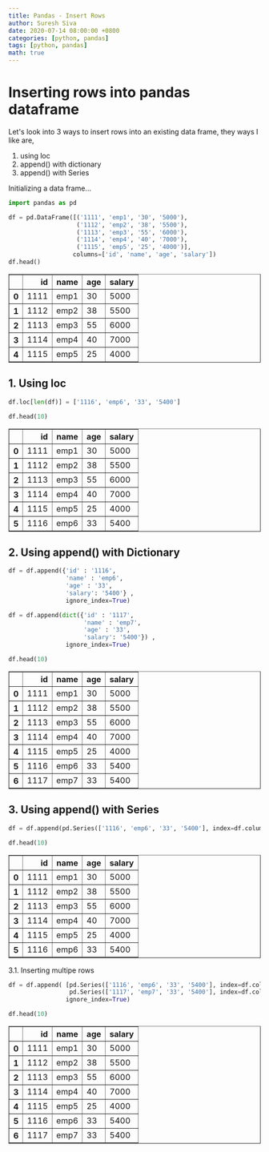 ```yaml
---
title: Pandas - Insert Rows
author: Suresh Siva
date: 2020-07-14 08:00:00 +0800
categories: [python, pandas]
tags: [python, pandas]
math: true
---
```


# Inserting rows into pandas dataframe

Let's look into 3 ways to insert rows into an existing data frame, they ways I like are,
1. using loc
2. append() with dictionary
3. append() with Series

Initializing a data frame...


```python
import pandas as pd

df = pd.DataFrame([('1111', 'emp1', '30', '5000'), 
                   ('1112', 'emp2', '38', '5500'), 
                   ('1113', 'emp3', '55', '6000'),
                   ('1114', 'emp4', '40', '7000'),
                   ('1115', 'emp5', '25', '4000')],
                  columns=['id', 'name', 'age', 'salary'])
df.head()
```




<div>
<style scoped>
    .dataframe tbody tr th:only-of-type {
        vertical-align: middle;
    }

    .dataframe tbody tr th {
        vertical-align: top;
    }

    .dataframe thead th {
        text-align: right;
    }
</style>
<table border="1" class="dataframe">
  <thead>
    <tr style="text-align: right;">
      <th></th>
      <th>id</th>
      <th>name</th>
      <th>age</th>
      <th>salary</th>
    </tr>
  </thead>
  <tbody>
    <tr>
      <th>0</th>
      <td>1111</td>
      <td>emp1</td>
      <td>30</td>
      <td>5000</td>
    </tr>
    <tr>
      <th>1</th>
      <td>1112</td>
      <td>emp2</td>
      <td>38</td>
      <td>5500</td>
    </tr>
    <tr>
      <th>2</th>
      <td>1113</td>
      <td>emp3</td>
      <td>55</td>
      <td>6000</td>
    </tr>
    <tr>
      <th>3</th>
      <td>1114</td>
      <td>emp4</td>
      <td>40</td>
      <td>7000</td>
    </tr>
    <tr>
      <th>4</th>
      <td>1115</td>
      <td>emp5</td>
      <td>25</td>
      <td>4000</td>
    </tr>
  </tbody>
</table>
</div>





## 1. Using loc


```python
df.loc[len(df)] = ['1116', 'emp6', '33', '5400']

df.head(10)
```




<div>
<style scoped>
    .dataframe tbody tr th:only-of-type {
        vertical-align: middle;
    }

    .dataframe tbody tr th {
        vertical-align: top;
    }

    .dataframe thead th {
        text-align: right;
    }
</style>
<table border="1" class="dataframe">
  <thead>
    <tr style="text-align: right;">
      <th></th>
      <th>id</th>
      <th>name</th>
      <th>age</th>
      <th>salary</th>
    </tr>
  </thead>
  <tbody>
    <tr>
      <th>0</th>
      <td>1111</td>
      <td>emp1</td>
      <td>30</td>
      <td>5000</td>
    </tr>
    <tr>
      <th>1</th>
      <td>1112</td>
      <td>emp2</td>
      <td>38</td>
      <td>5500</td>
    </tr>
    <tr>
      <th>2</th>
      <td>1113</td>
      <td>emp3</td>
      <td>55</td>
      <td>6000</td>
    </tr>
    <tr>
      <th>3</th>
      <td>1114</td>
      <td>emp4</td>
      <td>40</td>
      <td>7000</td>
    </tr>
    <tr>
      <th>4</th>
      <td>1115</td>
      <td>emp5</td>
      <td>25</td>
      <td>4000</td>
    </tr>
    <tr>
      <th>5</th>
      <td>1116</td>
      <td>emp6</td>
      <td>33</td>
      <td>5400</td>
    </tr>
  </tbody>
</table>
</div>





## 2. Using append() with Dictionary


```python
df = df.append({'id' : '1116',
                'name' : 'emp6',
                'age' : '33',
                'salary': '5400'} , 
                ignore_index=True)
```


```python
df = df.append(dict({'id' : '1117',
                     'name' : 'emp7',
                     'age' : '33',
                     'salary': '5400'}) , 
                ignore_index=True)
```


```python
df.head(10)
```




<div>
<style scoped>
    .dataframe tbody tr th:only-of-type {
        vertical-align: middle;
    }

    .dataframe tbody tr th {
        vertical-align: top;
    }

    .dataframe thead th {
        text-align: right;
    }
</style>
<table border="1" class="dataframe">
  <thead>
    <tr style="text-align: right;">
      <th></th>
      <th>id</th>
      <th>name</th>
      <th>age</th>
      <th>salary</th>
    </tr>
  </thead>
  <tbody>
    <tr>
      <th>0</th>
      <td>1111</td>
      <td>emp1</td>
      <td>30</td>
      <td>5000</td>
    </tr>
    <tr>
      <th>1</th>
      <td>1112</td>
      <td>emp2</td>
      <td>38</td>
      <td>5500</td>
    </tr>
    <tr>
      <th>2</th>
      <td>1113</td>
      <td>emp3</td>
      <td>55</td>
      <td>6000</td>
    </tr>
    <tr>
      <th>3</th>
      <td>1114</td>
      <td>emp4</td>
      <td>40</td>
      <td>7000</td>
    </tr>
    <tr>
      <th>4</th>
      <td>1115</td>
      <td>emp5</td>
      <td>25</td>
      <td>4000</td>
    </tr>
    <tr>
      <th>5</th>
      <td>1116</td>
      <td>emp6</td>
      <td>33</td>
      <td>5400</td>
    </tr>
    <tr>
      <th>6</th>
      <td>1117</td>
      <td>emp7</td>
      <td>33</td>
      <td>5400</td>
    </tr>
  </tbody>
</table>
</div>





## 3. Using append() with Series


```python
df = df.append(pd.Series(['1116', 'emp6', '33', '5400'], index=df.columns), ignore_index=True)

df.head(10)
```




<div>
<style scoped>
    .dataframe tbody tr th:only-of-type {
        vertical-align: middle;
    }

    .dataframe tbody tr th {
        vertical-align: top;
    }

    .dataframe thead th {
        text-align: right;
    }
</style>
<table border="1" class="dataframe">
  <thead>
    <tr style="text-align: right;">
      <th></th>
      <th>id</th>
      <th>name</th>
      <th>age</th>
      <th>salary</th>
    </tr>
  </thead>
  <tbody>
    <tr>
      <th>0</th>
      <td>1111</td>
      <td>emp1</td>
      <td>30</td>
      <td>5000</td>
    </tr>
    <tr>
      <th>1</th>
      <td>1112</td>
      <td>emp2</td>
      <td>38</td>
      <td>5500</td>
    </tr>
    <tr>
      <th>2</th>
      <td>1113</td>
      <td>emp3</td>
      <td>55</td>
      <td>6000</td>
    </tr>
    <tr>
      <th>3</th>
      <td>1114</td>
      <td>emp4</td>
      <td>40</td>
      <td>7000</td>
    </tr>
    <tr>
      <th>4</th>
      <td>1115</td>
      <td>emp5</td>
      <td>25</td>
      <td>4000</td>
    </tr>
    <tr>
      <th>5</th>
      <td>1116</td>
      <td>emp6</td>
      <td>33</td>
      <td>5400</td>
    </tr>
  </tbody>
</table>
</div>





3.1. Inserting multipe rows


```python
df = df.append( [pd.Series(['1116', 'emp6', '33', '5400'], index=df.columns),
                 pd.Series(['1117', 'emp7', '33', '5400'], index=df.columns)], 
                ignore_index=True)

df.head(10)
```




<div>
<style scoped>
    .dataframe tbody tr th:only-of-type {
        vertical-align: middle;
    }

    .dataframe tbody tr th {
        vertical-align: top;
    }

    .dataframe thead th {
        text-align: right;
    }
</style>
<table border="1" class="dataframe">
  <thead>
    <tr style="text-align: right;">
      <th></th>
      <th>id</th>
      <th>name</th>
      <th>age</th>
      <th>salary</th>
    </tr>
  </thead>
  <tbody>
    <tr>
      <th>0</th>
      <td>1111</td>
      <td>emp1</td>
      <td>30</td>
      <td>5000</td>
    </tr>
    <tr>
      <th>1</th>
      <td>1112</td>
      <td>emp2</td>
      <td>38</td>
      <td>5500</td>
    </tr>
    <tr>
      <th>2</th>
      <td>1113</td>
      <td>emp3</td>
      <td>55</td>
      <td>6000</td>
    </tr>
    <tr>
      <th>3</th>
      <td>1114</td>
      <td>emp4</td>
      <td>40</td>
      <td>7000</td>
    </tr>
    <tr>
      <th>4</th>
      <td>1115</td>
      <td>emp5</td>
      <td>25</td>
      <td>4000</td>
    </tr>
    <tr>
      <th>5</th>
      <td>1116</td>
      <td>emp6</td>
      <td>33</td>
      <td>5400</td>
    </tr>
    <tr>
      <th>6</th>
      <td>1117</td>
      <td>emp7</td>
      <td>33</td>
      <td>5400</td>
    </tr>
  </tbody>
</table>
</div>
